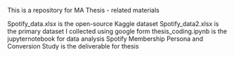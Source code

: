 This is a repository for MA Thesis - related materials

Spotify_data.xlsx is the open-source Kaggle dataset
Spotify_data2.xlsx is the primary dataset I collected using google form
thesis_coding.ipynb is the jupyternotebook for data analysis
Spotify Membership Persona and Conversion Study is the deliverable for thesis
